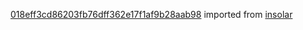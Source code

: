 [018eff3cd86203fb76dff362e17f1af9b28aab98](https://github.com/insolar/insolar/commit/018eff3cd86203fb76dff362e17f1af9b28aab98) imported from [insolar](https://github.com/insolar/insolar)
